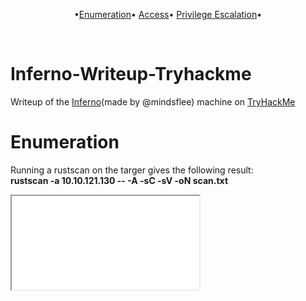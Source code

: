 <p align="center">
    •<a href="#enumeration">Enumeration</a>•
    <a href="#ccess">Access</a>•
    <a href="#privilege escalation">Privilege Escalation</a>•
</p><br>

# Inferno-Writeup-Tryhackme
Writeup of the <a href="https://tryhackme.com/room/inferno" target="_blank">Inferno</a>(made by @mindsflee) machine on <a href="https://tryhackme.com" targer="_blank">TryHackMe</a>


# Enumeration
Running a rustscan on the targer gives the following result:
<br><strong>rustscan -a 10.10.121.130 -- -A -sC -sV -oN scan.txt</strong>
<iframe src= height="200"width="900" title="scan_iframe"></iframe>


